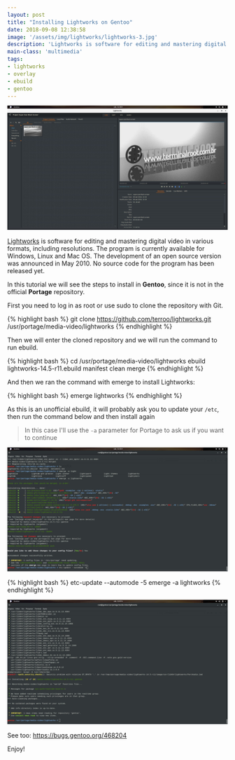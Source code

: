 ```yaml
---
layout: post
title: "Installing Lightworks on Gentoo"
date: 2018-09-08 12:38:58
image: '/assets/img/lightworks/lightworks-3.jpg'
description: 'Lightworks is software for editing and mastering digital video in various formats, including resolutions.'
main-class: 'multimedia'
tags:
- lightworks
- overlay
- ebuild
- gentoo
---
```


![Lightworks on Gentoo](/assets/img/lightworks/lightworks-3.jpg "Lightworks on Gentoo")

[Lightworks](https://www.lwks.com/) is software for editing and mastering digital video in various formats, including resolutions. The program is currently available for Windows, Linux and Mac OS. The development of an open source version was announced in May 2010. No source code for the program has been released yet.

In this tutorial we will see the steps to install in **Gentoo**, since it is not in the official **Portage** repository.

First you need to log in as root or use sudo to clone the repository with Git.

{% highlight bash  %}
git clone https://github.com/terroo/lightworks.git /usr/portage/media-video/lightworks
{% endhighlight  %}

Then we will enter the cloned repository and we will run the command to run ebuild.

{% highlight bash  %}
cd /usr/portage/media-video/lightworks
ebuild lightworks-14.5-r11.ebuild manifest clean merge
{% endhighlight  %}

And then we ran the command with emerge to install Lightworks:

{% highlight bash  %}
emerge lightworks
{% endhighlight  %}

As this is an unofficial ebuild, it will probably ask you to update your `/etc`, then run the command below and then install again

> In this case I'll use the `-a` parameter for Portage to ask us if you want to continue

![Lightworks on Gentoo](/assets/img/lightworks/lightworks-1.jpg "Lightworks on Gentoo")

{% highlight bash  %}
etc-update --automode -5
emerge -a lightworks
{% endhighlight  %}

![Lightworks on Gentoo](/assets/img/lightworks/lightworks-2.jpg "Lightworks on Gentoo")

See too: <https://bugs.gentoo.org/468204>

Enjoy!
